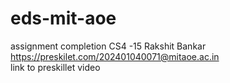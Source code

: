 # eds-mit-aoe
assignment completion 
CS4 -15 Rakshit Bankar
https://preskilet.com/202401040071@mitaoe.ac.in  
link to  preskillet video
